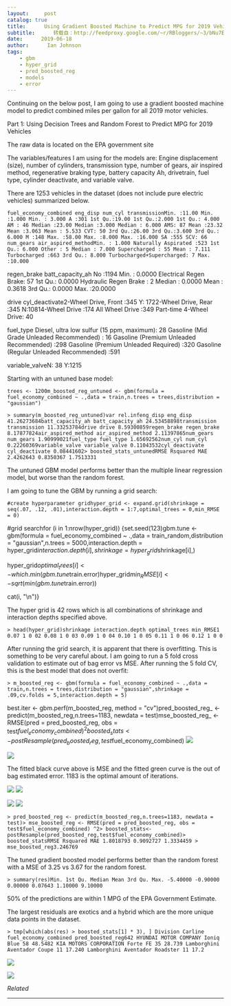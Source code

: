 ```yaml
---
layout:     post
catalog: true
title:      Using Gradient Boosted Machine to Predict MPG for 2019 Vehicles
subtitle:      转载自：http://feedproxy.google.com/~r/RBloggers/~3/bNu7E0PNd58/
date:      2019-06-18
author:      Ian Johnson
tags:
    - gbm
    - hyper_grid
    - pred_boosted_reg
    - models
    - error
---
```






Continuing on the below post, I am going to use a gradient boosted machine model to predict combined miles per gallon for all 2019 motor vehicles. 

Part 1: Using Decision Trees and Random Forest to Predict MPG for 2019 Vehicles 

The raw data is located on the EPA government site

The variables/features I am using for the models are: Engine displacement (size), number of cylinders, transmission type, number of gears, air inspired method, regenerative braking type, battery capacity Ah, drivetrain, fuel type, cylinder deactivate, and variable valve. 

There are 1253 vehicles in the dataset (does not include pure electric vehicles) summarized below.

```
fuel_economy_combined eng_disp num_cyl transmissionMin. :11.00 Min. :1.000 Min. : 3.000 A :301 1st Qu.:19.00 1st Qu.:2.000 1st Qu.: 4.000 AM : 46 Median :23.00 Median :3.000 Median : 6.000 AMS: 87 Mean :23.32 Mean :3.063 Mean : 5.533 CVT: 50 3rd Qu.:26.00 3rd Qu.:3.600 3rd Qu.: 6.000 M :148 Max. :58.00 Max. :8.000 Max. :16.000 SA :555 SCV: 66 num_gears air_aspired_methodMin. : 1.000 Naturally Aspirated :523 1st Qu.: 6.000 Other : 5 Median : 7.000 Supercharged : 55 Mean : 7.111 Turbocharged :663 3rd Qu.: 8.000 Turbocharged+Supercharged: 7 Max. :10.000 
```

regen_brake batt_capacity_ah No :1194 Min. : 0.0000 Electrical Regen Brake: 57 1st Qu.: 0.0000 Hydraulic Regen Brake : 2 Median : 0.0000 Mean : 0.3618 3rd Qu.: 0.0000 Max. :20.0000 

drive cyl_deactivate2-Wheel Drive, Front :345 Y: 1722-Wheel Drive, Rear :345 N:10814-Wheel Drive :174 All Wheel Drive :349 Part-time 4-Wheel Drive: 40 

fuel_type Diesel, ultra low sulfur (15 ppm, maximum): 28 Gasoline (Mid Grade Unleaded Recommended) : 16 Gasoline (Premium Unleaded Recommended) :298 Gasoline (Premium Unleaded Required) :320 Gasoline (Regular Unleaded Recommended) :591 

variable_valveN: 38 Y:1215 

Starting with an untuned base model:


`trees <- 1200m_boosted_reg_untuned <- gbm(formula = fuel_economy_combined ~ .,data = train,n.trees = trees,distribution = "gaussian")`


```
> summary(m_boosted_reg_untuned)var rel.infeng_disp eng_disp 41.26273684batt_capacity_ah batt_capacity_ah 24.53458898transmission transmission 11.33253784drive drive 8.59300859regen_brake regen_brake 8.17877824air_aspired_method air_aspired_method 2.11397865num_gears num_gears 1.90999021fuel_type fuel_type 1.65692562num_cyl num_cyl 0.22260369variable_valve variable_valve 0.11043532cyl_deactivate cyl_deactivate 0.08441602> boosted_stats_untunedRMSE Rsquared MAE 2.4262643 0.8350367 1.7513331 
```

The untuned GBM model performs better than the multiple linear regression model, but worse than the random forest.

I am going to tune the GBM by running a grid search:

```
#create hyperparameter gridhyper_grid <- expand.grid(shrinkage = seq(.07, .12, .01),interaction.depth = 1:7,optimal_trees = 0,min_RMSE = 0)
```

#grid searchfor (i in 1:nrow(hyper_grid)) {set.seed(123)gbm.tune <- gbm(formula = fuel_economy_combined ~ .,data = train_random,distribution = "gaussian",n.trees = 5000,interaction.depth = hyper_grid$interaction.depth[i],shrinkage = hyper_grid$shrinkage[i],)

hyper_grid$optimal_trees[i] <- which.min(gbm.tune$train.error)hyper_grid$min_RMSE[i] <- sqrt(min(gbm.tune$train.error))

cat(i, "\n")}

The hyper grid is 42 rows which is all combinations of shrinkage and interaction depths specified above.

```
> head(hyper_grid)shrinkage interaction.depth optimal_trees min_RMSE1 0.07 1 0 02 0.08 1 0 03 0.09 1 0 04 0.10 1 0 05 0.11 1 0 06 0.12 1 0 0 
```

After running the grid search, it is apparent that there is overfitting. This is something to be very careful about. I am going to run a 5 fold cross validation to estimate out of bag error vs MSE. After running the 5 fold CV, this is the best model that does not overfit:

```
> m_boosted_reg <- gbm(formula = fuel_economy_combined ~ .,data = train,n.trees = trees,distribution = "gaussian",shrinkage = .09,cv.folds = 5,interaction.depth = 5)
```

best.iter <- gbm.perf(m_boosted_reg, method = "cv")pred_boosted_reg_ <- predict(m_boosted_reg,n.trees=1183, newdata = test)mse_boosted_reg_ <- RMSE(pred = pred_boosted_reg, obs = test$fuel_economy_combined) ^2boosted_stats<-postResample(pred_boosted_reg,test$fuel_economy_combined)
![](https://i1.wp.com/s3-us-west-1.amazonaws.com/alpha-analysis.com/Pictures/GBM/mse_vs_oob_5000_boost.png?resize=450%2C489&is-pending-load=1#038;ssl=1)

![](https://i1.wp.com/s3-us-west-1.amazonaws.com/alpha-analysis.com/Pictures/GBM/mse_vs_oob_5000_boost.png?resize=450%2C489&ssl=1)


The fitted black curve above is MSE and the fitted green curve is the out of bag estimated error. 1183 is the optimal amount of iterations.


![](https://i0.wp.com/s3-us-west-1.amazonaws.com/alpha-analysis.com/Pictures/GBM/residuals_boosted.png?resize=450%2C489&is-pending-load=1#038;ssl=1)
![](https://i0.wp.com/s3-us-west-1.amazonaws.com/alpha-analysis.com/Pictures/GBM/residuals_boosted.png?resize=450%2C489&ssl=1)

![](https://i1.wp.com/s3-us-west-1.amazonaws.com/alpha-analysis.com/Pictures/GBM/predict_vs_actual_boosted.png?resize=450%2C489&is-pending-load=1#038;ssl=1)
![](https://i1.wp.com/s3-us-west-1.amazonaws.com/alpha-analysis.com/Pictures/GBM/predict_vs_actual_boosted.png?resize=450%2C489&ssl=1)



```
> pred_boosted_reg <- predict(m_boosted_reg,n.trees=1183, newdata = test)> mse_boosted_reg <- RMSE(pred = pred_boosted_reg, obs = test$fuel_economy_combined) ^2> boosted_stats<-postResample(pred_boosted_reg,test$fuel_economy_combined)> boosted_statsRMSE Rsquared MAE 1.8018793 0.9092727 1.3334459 > mse_boosted_reg3.246769 
```

The tuned gradient boosted model performs better than the random forest with a MSE of 3.25 vs 3.67 for the random forest.

```
> summary(res)Min. 1st Qu. Median Mean 3rd Qu. Max. -5.40000 -0.90000 0.00000 0.07643 1.10000 9.10000 
```

50% of the predictions are within 1 MPG of the EPA Government Estimate.

The largest residuals are exotics and a hybrid which are the more unique data points in the dataset. 

```
> tmp[which(abs(res) > boosted_stats[1] * 3), ] Division Carline fuel_economy_combined pred_boosted_reg642 HYUNDAI MOTOR COMPANY Ioniq Blue 58 48.5482 KIA MOTORS CORPORATION Forte FE 35 28.739 Lamborghini Aventador Coupe 11 17.240 Lamborghini Aventador Roadster 11 17.2
```
![](https://i0.wp.com/s3-us-west-1.amazonaws.com/alpha-analysis.com/Pictures/GBM/varImp_boosted.png?resize=450%2C467&is-pending-load=1#038;ssl=1)

![](https://i0.wp.com/s3-us-west-1.amazonaws.com/alpha-analysis.com/Pictures/GBM/varImp_boosted.png?resize=450%2C467&ssl=1)





*Related*







---
